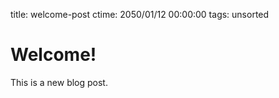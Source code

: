 title: welcome-post
ctime: 2050/01/12 00:00:00
tags: unsorted

# Welcome!

This is a new blog post.
